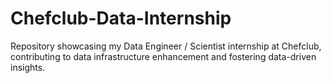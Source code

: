 # Chefclub-Data-Internship
Repository showcasing my Data Engineer / Scientist internship at Chefclub, contributing to data infrastructure enhancement and fostering data-driven insights.
